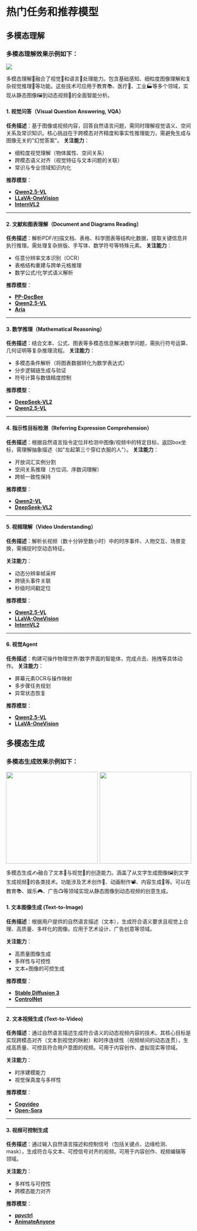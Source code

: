 # 热门任务和推荐模型

## 多模态理解

### 多模态理解效果示例如下：

<img src="https://github.com/user-attachments/assets/4c9a0427-57c7-4e1b-80f0-428c03119cc3"></img>


多模态理解🤝融合了视觉👀和语言💬处理能力。包含基础感知、细粒度图像理解和复杂视觉推理🧠等功能。这些技术可应用于教育📚、医疗🏥、工业🏭等多个领域，实现从静态图像🖼️到动态视频🎥的全面智能分析。


#### **1. 视觉问答（Visual Question Answering, VQA）**
**任务描述**：基于图像或视频内容，回答自然语言问题，需同时理解视觉语义、空间关系及常识知识。核心挑战在于跨模态对齐精度和事实性推理能力，需避免生成与图像无关的"幻觉答案"。
**关注能力**：
- 细粒度视觉理解（物体属性、空间关系）
- 跨模态语义对齐（视觉特征与文本问题的关联）
- 常识与专业领域知识内化

**推荐模型**：
- [**Qwen2.5-VL**](../../paddlemix/examples/qwen2_5_vl/README.md)
- [**LLaVA-OneVision**](../../paddlemix/examples/llava_onevision/README.md)
- [**InternVL2**](../../paddlemix/examples/internvl2/README.md)

---

#### **2. 文献和图表理解（Document and Diagrams Reading）**
**任务描述**：解析PDF/扫描文档、表格、科学图表等结构化数据，提取关键信息并执行推理。需处理复杂排版、手写体、数学符号等特殊元素。
**关注能力**：
- 任意分辨率文本识别（OCR）
- 表格结构重建与跨单元格推理
- 数学公式/化学式语义解析

**推荐模型**：
- [**PP-DocBee**](../../paddlemix/examples/ppdocbee/README.md)
- [**Qwen2.5-VL**](../../paddlemix/examples/qwen2_5_vl/README.md)
- [**Aria**](../../paddlemix/examples/aria/README.md)

---

#### **3. 数学推理（Mathematical Reasoning）**
**任务描述**：结合文本、公式、图表等多模态信息解决数学问题，需执行符号运算、几何证明等复杂推理流程。
**关注能力**：
- 多模态条件解析（将图表数据转化为数学表达式）
- 分步逻辑链生成与验证
- 符号计算与数值精度控制

**推荐模型**：
- [**DeepSeek-VL2**](../../paddlemix/examples/deepseek_vl2/README.md)
- [**Qwen2.5-VL**](../../paddlemix/examples/qwen2_5_vl/README.md)

---

#### **4. 指示性目标检测（Referring Expression Comprehension）**
**任务描述**：根据自然语言指令定位并检测中图像/视频中的特定目标，返回box坐标，需理解抽象描述（如"左起第三个穿红衣服的人"）。
**关注能力**：
- 开放词汇实例分割
- 空间关系推理（方位词、序数词理解）
- 跨帧一致性保持

**推荐模型**：
- [**Qwen2-VL**](../../paddlemix/examples/qwen2_vl/README.md)
- [**DeepSeek-VL2**](../../paddlemix/examples/deepseek_vl2/README.md)

---

#### **5. 视频理解（Video Understanding）**
**任务描述**：解析长视频（数十分钟至数小时）中的时序事件、人物交互、场景变换，需捕捉时空动态特征。

**关注能力**：
- 动态分辨率帧采样
- 跨镜头事件关联
- 秒级时间戳定位

**推荐模型**：
- [**Qwen2.5-VL**](../../paddlemix/examples/qwen2_5_vl/README.md)
- [**LLaVA-OneVision**](../../paddlemix/examples/llava_onevision/README.md)
- [**InternVL2**](../../paddlemix/examples/internvl2/README.md)


---

#### **6. 视觉Agent**
**任务描述**：构建可操作物理世界/数字界面的智能体，完成点击、拖拽等具体动作。
**关注能力**：
- 屏幕元素OCR与操作映射
- 多步骤任务规划
- 异常状态恢复

**推荐模型**：
- [**Qwen2.5-VL**](../../paddlemix/examples/qwen2_5_vl/README.md)
- [**LLaVA-OneVision**](../../paddlemix/examples/llava_onevision/README.md)


## 多模态生成

### 多模态生成效果示例如下：
<div style="display: flex; justify-content: center; gap: 5px;">
    <img src="https://github.com/user-attachments/assets/f4768f08-f7a3-45e0-802c-c91554dc5dfc" style="height: 250px; object-fit: fill;">
    <img src="https://github.com/user-attachments/assets/9bf4a333-af57-4ddd-a514-617dea8da435" style="height: 250px; object-fit: fill;">
</div>


多模态生成✍️融合了文本💬与视觉👀的创造能力。涵盖了从文字生成图像🖼️到文字生成视频🎥的各类技术。功能涉及艺术创作🎨、动画制作📽️、内容生成📝等。可以在教育📚、娱乐🎮、广告📺等领域实现从静态图像到动态视频的创意生成。


#### **1. 文本图像生成 (Text-to-Image)**
**任务描述**：根据用户提供的自然语言描述（文本），生成符合语义要求且视觉上合理、高质量、多样化的图像。应用于艺术设计、广告创意等领域。

**关注能力**：
- 高质量图像生成
- 多样性与可控性
- 文本+图像的可控生成


**推荐模型**：
- [**Stable Diffusion 3**](../../ppdiffusers/examples/text_to_image/README_sd3.md)
- [**ControlNet**](../../ppdiffusers/examples/controlnet/README.md)

---

#### **2. 文本视频生成 (Text-to-Video)**
**任务描述**：通过自然语言描述生成符合语义的动态视频内容的技术。其核心目标是实现‌跨模态对齐‌（文本到视觉的映射）和‌时序连续性‌（视频帧间的动态连贯），生成高质量、可控且符合用户意图的视频。可用于内容创作、虚拟现实等领域。

**关注能力**：
- 时序建模能力
- 视觉保真度与多样性



**推荐模型**：
- [**Cogvideo**](../../ppdiffusers/examples/cogvideo/README.md)
- [**Open-Sora**](../../ppdiffusers/examples/Open-Sora/README.md)


---

#### **3. 视频可控制生成**
**任务描述**：通过输入自然语言描述和控制信号（包括关键点、边缘检测、mask），生成符合与文本、可控信号对齐的视频。可用于内容创作、视频编辑等领域。

**关注能力**：
- 多样性与可控性
- 跨模态能力对齐



**推荐模型**：
- [**ppvctrl**](../../ppdiffusers/examples/ppvctrl/README_CN.md)
- [**AnimateAnyone**](../../ppdiffusers/examples/AnimateAnyone/README.md)
